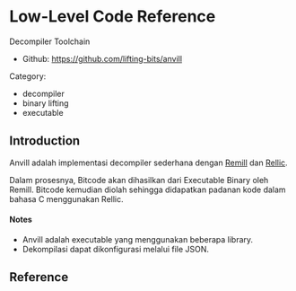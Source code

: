 # Low-Level Code Reference

Decompiler Toolchain

* Github: https://github.com/lifting-bits/anvill

Category:

- decompiler
- binary lifting
- executable

## Introduction

Anvill adalah implementasi decompiler sederhana dengan [Remill](remill.md) dan [Rellic](rellic.md).

Dalam prosesnya, Bitcode akan dihasilkan dari Executable Binary oleh Remill. Bitcode kemudian diolah sehingga didapatkan padanan kode dalam bahasa C menggunakan Rellic.

#### Notes

- Anvill adalah executable yang menggunakan beberapa library.
- Dekompilasi dapat dikonfigurasi melalui file JSON.

## Reference
